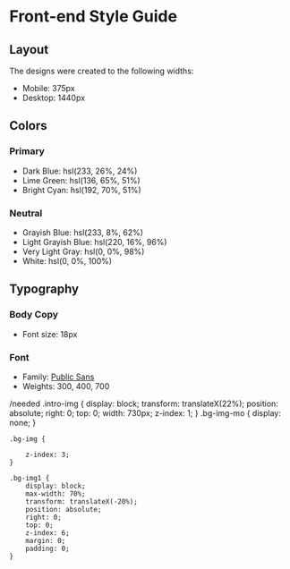 # Front-end Style Guide

## Layout

The designs were created to the following widths:

- Mobile: 375px
- Desktop: 1440px

## Colors

### Primary

- Dark Blue: hsl(233, 26%, 24%)
- Lime Green: hsl(136, 65%, 51%)
- Bright Cyan: hsl(192, 70%, 51%)

### Neutral

- Grayish Blue: hsl(233, 8%, 62%)
- Light Grayish Blue: hsl(220, 16%, 96%)
- Very Light Gray: hsl(0, 0%, 98%)
- White: hsl(0, 0%, 100%)

## Typography

### Body Copy

- Font size: 18px

### Font

- Family: [Public Sans](https://fonts.google.com/specimen/Public+Sans)
- Weights: 300, 400, 700



/needed
.intro-img {
    display: block;
    transform: translateX(22%);
    position: absolute;
    right: 0;
    top: 0;
    width: 730px;
    z-index: 1;
}
    .bg-img-mo {
        display: none;
    }

    .bg-img {
        
        z-index: 3;
    }
    
    .bg-img1 {
        display: block;
        max-width: 70%;
        transform: translateX(-20%);
        position: absolute;
        right: 0;
        top: 0;
        z-index: 6;
        margin: 0;
        padding: 0;
    }
